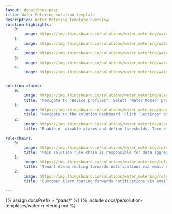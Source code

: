 ```yaml
---
layout: docwithnav-paas
title: Water Metering solution template
description: Water Metering template overview
solution-highlights:
    0:
        image: https://img.thingsboard.io/solutions/water_metering/water-metering-1.png
    1:
        image: https://img.thingsboard.io/solutions/water_metering/water-metering-3.png
    2:
        image: https://img.thingsboard.io/solutions/water_metering/water-metering-2.png
    3:
        image: https://img.thingsboard.io/solutions/water_metering/water-metering-4.png
    4:
        image: https://img.thingsboard.io/solutions/water_metering/water-metering-5.png


solution-alarms:
    0:
        image: https://img.thingsboard.io/solutions/water_metering/alarm-rules-src.png
        title: 'Navigate to "Device profiles". Select "Water Meter" profile. Open "Alarm rules" tab.'
    1:
        image: https://img.thingsboard.io/solutions/water_metering/alarm-settings-btn-src.png
        title: 'Navigate to the solution dashboard. Click "Settings" button.'
    2:
        image: https://img.thingsboard.io/solutions/water_metering/alarm-settings-src.png
        title: 'Enable or disable alarms and define thresholds. Turn email or SMS notifications on and off.'

rule-chains:
    0:
        image: https://img.thingsboard.io/solutions/water_metering/rule-chains-1-src.png
        title: 'Main solution rule chain is responsible for data aggregation and alarms. Messages about created alarms are forwarded to notification rule chains.'
    1:
        image: https://img.thingsboard.io/solutions/water_metering/rule-chains-2-src.png
        title: 'Tenant Alarm routing forwards notifications via email or sms to all tenant administrators if corresponding settings are enabled.'
    2:
        image: https://img.thingsboard.io/solutions/water_metering/rule-chains-3-src.png
        title: 'Customer Alarm routing forwards notifications via email or sms to all customer users if corresponding settings are enabled.'

---
```


{% assign docsPrefix = "paas/" %}
{% include docs/pe/solution-templates/water-metering.md %}